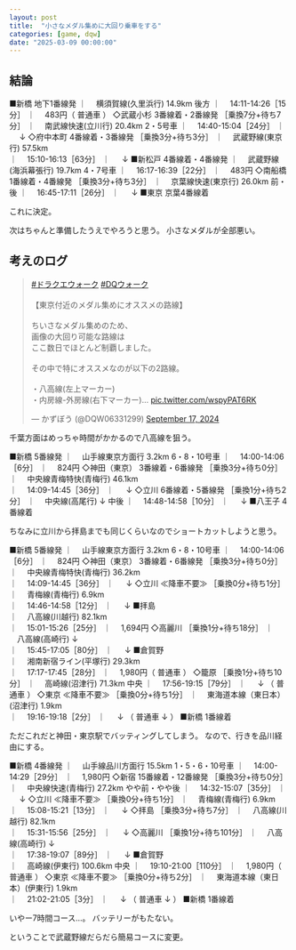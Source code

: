 ```yaml
---
layout: post
title:  "小さなメダル集めに大回り乗車をする"
categories: [game, dqw]
date: "2025-03-09 00:00:00"
---
```


## 結論

■新橋    地下1番線発 
｜ 　横須賀線(久里浜行)   14.9km   後方
｜ 　14:11-14:26［15分］
｜ 　483円（ 普通車 ）
◇武蔵小杉    3番線着・2番線発 ［乗換7分+待ち7分］
｜ 　南武線快速(立川行)   20.4km   2・5号車
｜ 　14:40-15:04［24分］
｜ 　 ↓ 
◇府中本町    4番線着・3番線発 ［乗換3分+待ち3分］
｜ 　武蔵野線(東京行)   57.5km   
｜ 　15:10-16:13［63分］
｜ 　 ↓ 
■新松戸    4番線着・4番線発 
｜ 　武蔵野線(海浜幕張行)   19.7km   4・7号車
｜ 　16:17-16:39［22分］
｜ 　483円
◇南船橋    1番線着・4番線発 ［乗換3分+待ち3分］
｜ 　京葉線快速(東京行)   26.0km   前・後
｜ 　16:45-17:11［26分］
｜ 　 ↓ 
■東京    京葉4番線着 

これに決定。

次はちゃんと準備したうえでやろうと思う。
小さなメダルが全部悪い。

## 考えのログ

<blockquote class="twitter-tweet tw-align-center"><p lang="ja" dir="ltr"><a href="https://twitter.com/hashtag/%E3%83%89%E3%83%A9%E3%82%AF%E3%82%A8%E3%82%A6%E3%82%A9%E3%83%BC%E3%82%AF?src=hash&amp;ref_src=twsrc%5Etfw">#ドラクエウォーク</a> <a href="https://twitter.com/hashtag/DQ%E3%82%A6%E3%82%A9%E3%83%BC%E3%82%AF?src=hash&amp;ref_src=twsrc%5Etfw">#DQウォーク</a> <br><br>【東京付近のメダル集めにオススメの路線】<br><br>ちいさなメダル集めのため、<br>画像の大回り可能な路線は<br>ここ数日でほとんど制覇しました。<br><br>その中で特にオススメなのが以下の2路線。<br><br>・八高線(左上マーカー)<br>・内房線-外房線(右下マーカー)… <a href="https://t.co/wspyPAT6RK">pic.twitter.com/wspyPAT6RK</a></p>&mdash; かずぼう (@DQW06331299) <a href="https://twitter.com/DQW06331299/status/1835964151598039433?ref_src=twsrc%5Etfw">September 17, 2024</a></blockquote> <script async src="https://platform.twitter.com/widgets.js" charset="utf-8"></script>

千葉方面はめっちゃ時間がかかるので八高線を狙う。

■新橋    5番線発 
｜ 　山手線東京方面行   3.2km   6・8・10号車
｜ 　14:00-14:06［6分］
｜ 　824円
◇神田（東京）    3番線着・6番線発 ［乗換3分+待ち0分］
｜ 　中央線青梅特快(青梅行)   46.1km   
｜ 　14:09-14:45［36分］
｜ 　 ↓ 
◇立川    6番線着・5番線発 ［乗換1分+待ち2分］
｜ 　中央線(高尾行)   ↓   中後
｜ 　14:48-14:58［10分］
｜ 　 ↓ 
■八王子    4番線着 

ちなみに立川から拝島までも同じくらいなのでショートカットしようと思う。

■新橋    5番線発 
｜ 　山手線東京方面行   3.2km   6・8・10号車
｜ 　14:00-14:06［6分］
｜ 　824円
◇神田（東京）    3番線着・6番線発 ［乗換3分+待ち0分］
｜ 　中央線青梅特快(青梅行)   36.2km   
｜ 　14:09-14:45［36分］
｜ 　 ↓ 
◇立川 ≪降車不要≫     ［乗換0分+待ち1分］
｜ 　青梅線(青梅行)   6.9km   
｜ 　14:46-14:58［12分］
｜ 　 ↓ 
■拝島          
｜ 　八高線(川越行)   82.1km   
｜ 　15:01-15:26［25分］
｜ 　1,694円
◇高麗川     ［乗換1分+待ち18分］
｜ 　八高線(高崎行)   ↓   
｜ 　15:45-17:05［80分］
｜ 　 ↓ 
■倉賀野     
｜ 　湘南新宿ライン(平塚行)   29.3km   
｜ 　17:17-17:45［28分］
｜ 　1,980円（ 普通車 ）
◇籠原     ［乗換1分+待ち10分］
｜ 　高崎線(沼津行)   71.3km   中央
｜ 　17:56-19:15［79分］
｜ 　 ↓ （ 普通車 ）
◇東京 ≪降車不要≫     ［乗換0分+待ち1分］
｜ 　東海道本線（東日本）(沼津行)   1.9km   
｜ 　19:16-19:18［2分］
｜ 　 ↓ （ 普通車 ↓ ）
■新橋    1番線着 

ただこれだと神田・東京駅でバッティングしてしまう。
なので、行きを品川経由にする。

■新橋    4番線発 
｜ 　山手線品川方面行   15.5km   1・5・6・10号車
｜ 　14:00-14:29［29分］
｜ 　1,980円
◇新宿    15番線着・12番線発 ［乗換3分+待ち0分］
｜ 　中央線快速(青梅行)   27.2km   やや前・やや後
｜ 　14:32-15:07［35分］
｜ 　 ↓ 
◇立川 ≪降車不要≫     ［乗換0分+待ち1分］
｜ 　青梅線(青梅行)   6.9km   
｜ 　15:08-15:21［13分］
｜ 　 ↓ 
◇拝島     ［乗換3分+待ち7分］
｜ 　八高線(川越行)   82.1km   
｜ 　15:31-15:56［25分］
｜ 　 ↓ 
◇高麗川     ［乗換1分+待ち101分］
｜ 　八高線(高崎行)   ↓   
｜ 　17:38-19:07［89分］
｜ 　 ↓ 
■倉賀野     
｜ 　高崎線(伊東行)   100.6km   中央
｜ 　19:10-21:00［110分］
｜ 　1,980円（ 普通車 ）
◇東京 ≪降車不要≫     ［乗換0分+待ち2分］
｜ 　東海道本線（東日本）(伊東行)   1.9km   
｜ 　21:02-21:05［3分］
｜ 　 ↓ （ 普通車 ↓ ）
■新橋    1番線着

いやー7時間コース...。
バッテリーがもたない。

ということで武蔵野線だらだら簡易コースに変更。
